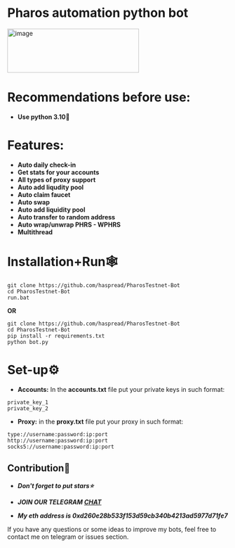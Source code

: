 # Pharos automation python bot
<img width="300" height="100" alt="image" src="https://github.com/user-attachments/assets/6e5e6d01-deb5-4b22-b2cc-bfc3fd8782c0" />


# Recommendations before use:
- **Use python 3.10🐍**

# Features:
- **Auto daily check-in**
- **Get stats for your accounts**
- **All types of proxy support**
- **Auto add liqudity pool**
- **Auto claim faucet**
- **Auto swap**
- **Auto add liquidity pool**
- **Auto transfer to random address**
- **Auto wrap/unwrap PHRS - WPHRS**
- **Multithread**

# Installation+Run🕸
```shell
git clone https://github.com/haspread/PharosTestnet-Bot
cd PharosTestnet-Bot
run.bat
```

**OR**

```shell
git clone https://github.com/haspread/PharosTestnet-Bot
cd PharosTestnet-Bot
pip install -r requirements.txt
python bot.py
```

# Set-up⚙
- **Accounts:** In the **accounts.txt** file put your private keys in such format:
```shell
private_key_1
private_key_2
```
- **Proxy:** in the **proxy.txt** file put your proxy in such format:
```shell
type://username:password:ip:port
http://username:password:ip:port
socks5://username:password:ip:port
```

## Contribution🌟

- ***Don't forget to put stars⭐***

- ***JOIN OUR TELEGRAM [CHAT](https://t.me/+9j5RcKMfT5s4M2Q0)***

- ***My eth address is 0xd260e28b533f153d59cb340b4213ad5977d71fe7***

If you have any questions or some ideas to improve my bots, feel free to contact me on telegram or issues section.

